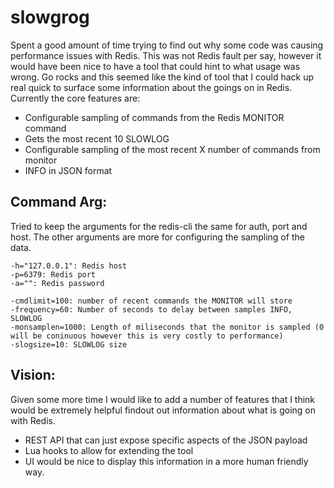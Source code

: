 slowgrog
========

Spent a good amount of time trying to find out why some code was causing performance issues with Redis. This was not Redis fault per say, however it would have been nice to have a tool that could hint to what usage was wrong. Go rocks and this seemed like the kind of tool that I could hack up real quick to surface some information about the goings on in Redis. 
Currently the core features are:
 
 * Configurable sampling of commands from the Redis MONITOR command
 * Gets the most recent 10 SLOWLOG 
 * Configurable sampling of the most recent X number of commands from monitor
 * INFO in JSON format

Command Arg:
------------
Tried to keep the arguments for the redis-cli the same for auth, port and host. The other arguments are more for configuring the sampling of the data. 

```
-h="127.0.0.1": Redis host
-p=6379: Redis port
-a="": Redis password

-cmdlimit=100: number of recent commands the MONITOR will store
-frequency=60: Number of seconds to delay between samples INFO, SLOWLOG
-monsamplen=1000: Length of miliseconds that the monitor is sampled (0 will be coninuous however this is very costly to performance)
-slogsize=10: SLOWLOG size
```

Vision:
-------
Given some more time I would like to add a number of features that I think would be extremely helpful findout out information about what is going on with Redis.

 * REST API that can just expose specific aspects of the JSON payload
 * Lua hooks to allow for extending the tool
 * UI would be nice to display this information in a more human friendly way.
